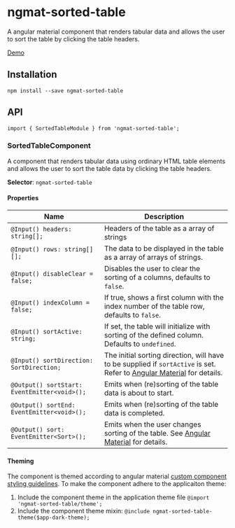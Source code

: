 # ngmat-sorted-table

A angular material component that renders tabular data and allows the user
to sort the table by clicking the table headers.

[Demo](https://crusaider.github.io/angular-material-utils/sorted-table)

## Installation

`npm install --save ngmat-sorted-table`

## API

`import { SortedTableModule } from 'ngmat-sorted-table';`

### SortedTableComponent

A component that renders tabular data using ordinary HTML table elements
and allows the user to sort the table data by clicking the table headers.

**Selector**: `ngmat-sorted-table`

#### Properties

| Name                                         | Description                                                                                                                                                                             |
| -------------------------------------------- | --------------------------------------------------------------------------------------------------------------------------------------------------------------------------------------- |
| `@Input() headers: string[];`                | Headers of the table as a array of strings                                                                                                                                              |
| `@Input() rows: string[][];`                 | The data to be displayed in the table as a array of arrays of strings.                                                                                                                  |
| `@Input() disableClear = false;`             | Disables the user to clear the sorting of a columns, defaults to `false`.                                                                                                               |
| `@Input() indexColumn = false;`              | If true, shows a first column with the index number of the table row, defaults to `false`.                                                                                              |
| `@Input() sortActive: string;`               | If set, the table will initialize with sorting of the defined column. Defaults to `undefined`.                                                                                          |
| `@Input() sortDirection: SortDirection;`     | The initial sorting direction, will have to be supplied if `sortActive` is set. Refer to [Angular Material](https://material.angular.io/components/sort/api#SortDirection) for details. |
| `@Output() sortStart: EventEmitter<void>();` | Emits when (re)sorting of the table data is about to start.                                                                                                                             |
| `@Output() sortEnd: EventEmitter<void>();`   | Emits when (re)sorting of the table data is completed.                                                                                                                                  |
| `@Output() sort: EventEmitter<Sort>();`      | Emits when the user changes sorting of the table. See [Angular Material](https://material.angular.io/components/sort/api#Sort) for details.                                             |

#### Theming

The component is themed according to angular material [custom component styling guidelines](https://material.angular.io/guide/theming-your-components). To make the component adhere to the applicaiton theme:

1. Include the component theme in the application theme file `@import 'ngmat-sorted-table/theme';`
1. Include the component theme mixin: `@include ngmat-sorted-table-theme($app-dark-theme);`
